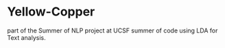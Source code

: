 # Yellow-Copper
part of the Summer of NLP project at UCSF summer of code using LDA for Text analysis. 
